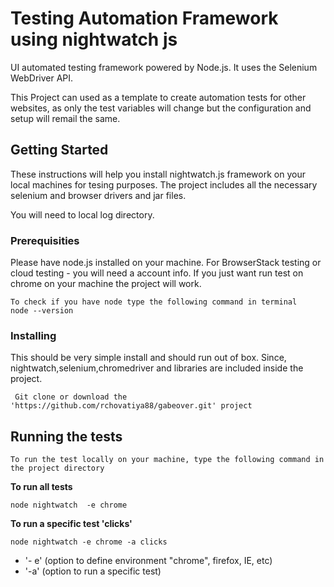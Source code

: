 
# Testing Automation Framework using nightwatch js

UI automated testing framework powered by Node.js. It uses the Selenium WebDriver API. 

This Project can used as a template to create automation tests for other websites, as only the test variables will change but the configuration and setup will remail the same. 


## Getting Started

These instructions will help you install nightwatch.js framework on your local machines for tesing purposes. The project includes 
all the necessary selenium and browser drivers and jar files. 

You will need to local log directory. 
    
### Prerequisities

Please have node.js installed on your machine.
For BrowserStack testing or cloud testing - you will need a account info. If you just want run test on chrome on your machine 
the project will work. 

```
To check if you have node type the following command in terminal 
node --version
```


### Installing

  This should be very simple install and should run out of box. Since, nightwatch,selenium,chromedriver and
    libraries are included inside the project. 
  
    
```
 Git clone or download the 'https://github.com/rchovatiya88/gabeover.git' project
```

## Running the tests

    To run the test locally on your machine, type the following command in the project directory
   
**To run all tests**
```
node nightwatch  -e chrome 
```

**To run a specific test 'clicks'**
```
node nightwatch -e chrome -a clicks 
```

  * '- e' (option to define environment "chrome", firefox, IE, etc)
  * '-a'  (option to run a specific test)
 






